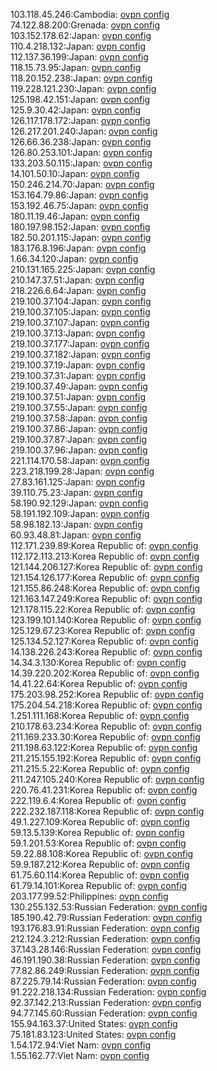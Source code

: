 103.118.45.246:Cambodia: [ovpn config](vpn/103_118_45_246.ovpn)  
74.122.88.200:Grenada: [ovpn config](vpn/74_122_88_200.ovpn)  
103.152.178.62:Japan: [ovpn config](vpn/103_152_178_62.ovpn)  
110.4.218.132:Japan: [ovpn config](vpn/110_4_218_132.ovpn)  
112.137.36.199:Japan: [ovpn config](vpn/112_137_36_199.ovpn)  
118.15.73.95:Japan: [ovpn config](vpn/118_15_73_95.ovpn)  
118.20.152.238:Japan: [ovpn config](vpn/118_20_152_238.ovpn)  
119.228.121.230:Japan: [ovpn config](vpn/119_228_121_230.ovpn)  
125.198.42.151:Japan: [ovpn config](vpn/125_198_42_151.ovpn)  
125.9.30.42:Japan: [ovpn config](vpn/125_9_30_42.ovpn)  
126.117.178.172:Japan: [ovpn config](vpn/126_117_178_172.ovpn)  
126.217.201.240:Japan: [ovpn config](vpn/126_217_201_240.ovpn)  
126.66.36.238:Japan: [ovpn config](vpn/126_66_36_238.ovpn)  
126.80.253.101:Japan: [ovpn config](vpn/126_80_253_101.ovpn)  
133.203.50.115:Japan: [ovpn config](vpn/133_203_50_115.ovpn)  
14.101.50.10:Japan: [ovpn config](vpn/14_101_50_10.ovpn)  
150.246.214.70:Japan: [ovpn config](vpn/150_246_214_70.ovpn)  
153.164.79.86:Japan: [ovpn config](vpn/153_164_79_86.ovpn)  
153.192.46.75:Japan: [ovpn config](vpn/153_192_46_75.ovpn)  
180.11.19.46:Japan: [ovpn config](vpn/180_11_19_46.ovpn)  
180.197.98.152:Japan: [ovpn config](vpn/180_197_98_152.ovpn)  
182.50.201.115:Japan: [ovpn config](vpn/182_50_201_115.ovpn)  
183.176.8.196:Japan: [ovpn config](vpn/183_176_8_196.ovpn)  
1.66.34.120:Japan: [ovpn config](vpn/1_66_34_120.ovpn)  
210.131.165.225:Japan: [ovpn config](vpn/210_131_165_225.ovpn)  
210.147.37.51:Japan: [ovpn config](vpn/210_147_37_51.ovpn)  
218.226.6.64:Japan: [ovpn config](vpn/218_226_6_64.ovpn)  
219.100.37.104:Japan: [ovpn config](vpn/219_100_37_104.ovpn)  
219.100.37.105:Japan: [ovpn config](vpn/219_100_37_105.ovpn)  
219.100.37.107:Japan: [ovpn config](vpn/219_100_37_107.ovpn)  
219.100.37.13:Japan: [ovpn config](vpn/219_100_37_13.ovpn)  
219.100.37.177:Japan: [ovpn config](vpn/219_100_37_177.ovpn)  
219.100.37.182:Japan: [ovpn config](vpn/219_100_37_182.ovpn)  
219.100.37.19:Japan: [ovpn config](vpn/219_100_37_19.ovpn)  
219.100.37.31:Japan: [ovpn config](vpn/219_100_37_31.ovpn)  
219.100.37.49:Japan: [ovpn config](vpn/219_100_37_49.ovpn)  
219.100.37.51:Japan: [ovpn config](vpn/219_100_37_51.ovpn)  
219.100.37.55:Japan: [ovpn config](vpn/219_100_37_55.ovpn)  
219.100.37.58:Japan: [ovpn config](vpn/219_100_37_58.ovpn)  
219.100.37.86:Japan: [ovpn config](vpn/219_100_37_86.ovpn)  
219.100.37.87:Japan: [ovpn config](vpn/219_100_37_87.ovpn)  
219.100.37.96:Japan: [ovpn config](vpn/219_100_37_96.ovpn)  
221.114.170.58:Japan: [ovpn config](vpn/221_114_170_58.ovpn)  
223.218.199.28:Japan: [ovpn config](vpn/223_218_199_28.ovpn)  
27.83.161.125:Japan: [ovpn config](vpn/27_83_161_125.ovpn)  
39.110.75.23:Japan: [ovpn config](vpn/39_110_75_23.ovpn)  
58.190.92.129:Japan: [ovpn config](vpn/58_190_92_129.ovpn)  
58.191.192.109:Japan: [ovpn config](vpn/58_191_192_109.ovpn)  
58.98.182.13:Japan: [ovpn config](vpn/58_98_182_13.ovpn)  
60.93.48.81:Japan: [ovpn config](vpn/60_93_48_81.ovpn)  
112.171.239.89:Korea Republic of: [ovpn config](vpn/112_171_239_89.ovpn)  
112.172.113.213:Korea Republic of: [ovpn config](vpn/112_172_113_213.ovpn)  
121.144.206.127:Korea Republic of: [ovpn config](vpn/121_144_206_127.ovpn)  
121.154.126.177:Korea Republic of: [ovpn config](vpn/121_154_126_177.ovpn)  
121.155.86.248:Korea Republic of: [ovpn config](vpn/121_155_86_248.ovpn)  
121.163.147.249:Korea Republic of: [ovpn config](vpn/121_163_147_249.ovpn)  
121.178.115.22:Korea Republic of: [ovpn config](vpn/121_178_115_22.ovpn)  
123.199.101.140:Korea Republic of: [ovpn config](vpn/123_199_101_140.ovpn)  
125.129.67.23:Korea Republic of: [ovpn config](vpn/125_129_67_23.ovpn)  
125.134.52.127:Korea Republic of: [ovpn config](vpn/125_134_52_127.ovpn)  
14.138.226.243:Korea Republic of: [ovpn config](vpn/14_138_226_243.ovpn)  
14.34.3.130:Korea Republic of: [ovpn config](vpn/14_34_3_130.ovpn)  
14.39.220.202:Korea Republic of: [ovpn config](vpn/14_39_220_202.ovpn)  
14.41.22.64:Korea Republic of: [ovpn config](vpn/14_41_22_64.ovpn)  
175.203.98.252:Korea Republic of: [ovpn config](vpn/175_203_98_252.ovpn)  
175.204.54.218:Korea Republic of: [ovpn config](vpn/175_204_54_218.ovpn)  
1.251.111.168:Korea Republic of: [ovpn config](vpn/1_251_111_168.ovpn)  
210.178.63.234:Korea Republic of: [ovpn config](vpn/210_178_63_234.ovpn)  
211.169.233.30:Korea Republic of: [ovpn config](vpn/211_169_233_30.ovpn)  
211.198.63.122:Korea Republic of: [ovpn config](vpn/211_198_63_122.ovpn)  
211.215.155.192:Korea Republic of: [ovpn config](vpn/211_215_155_192.ovpn)  
211.215.5.22:Korea Republic of: [ovpn config](vpn/211_215_5_22.ovpn)  
211.247.105.240:Korea Republic of: [ovpn config](vpn/211_247_105_240.ovpn)  
220.76.41.231:Korea Republic of: [ovpn config](vpn/220_76_41_231.ovpn)  
222.119.6.4:Korea Republic of: [ovpn config](vpn/222_119_6_4.ovpn)  
222.232.187.118:Korea Republic of: [ovpn config](vpn/222_232_187_118.ovpn)  
49.1.227.109:Korea Republic of: [ovpn config](vpn/49_1_227_109.ovpn)  
59.13.5.139:Korea Republic of: [ovpn config](vpn/59_13_5_139.ovpn)  
59.1.201.53:Korea Republic of: [ovpn config](vpn/59_1_201_53.ovpn)  
59.22.88.108:Korea Republic of: [ovpn config](vpn/59_22_88_108.ovpn)  
59.9.187.212:Korea Republic of: [ovpn config](vpn/59_9_187_212.ovpn)  
61.75.60.114:Korea Republic of: [ovpn config](vpn/61_75_60_114.ovpn)  
61.79.14.101:Korea Republic of: [ovpn config](vpn/61_79_14_101.ovpn)  
203.177.99.52:Philippines: [ovpn config](vpn/203_177_99_52.ovpn)  
130.255.132.53:Russian Federation: [ovpn config](vpn/130_255_132_53.ovpn)  
185.190.42.79:Russian Federation: [ovpn config](vpn/185_190_42_79.ovpn)  
193.176.83.91:Russian Federation: [ovpn config](vpn/193_176_83_91.ovpn)  
212.124.3.212:Russian Federation: [ovpn config](vpn/212_124_3_212.ovpn)  
37.143.28.146:Russian Federation: [ovpn config](vpn/37_143_28_146.ovpn)  
46.191.190.38:Russian Federation: [ovpn config](vpn/46_191_190_38.ovpn)  
77.82.86.249:Russian Federation: [ovpn config](vpn/77_82_86_249.ovpn)  
87.225.79.14:Russian Federation: [ovpn config](vpn/87_225_79_14.ovpn)  
91.222.218.134:Russian Federation: [ovpn config](vpn/91_222_218_134.ovpn)  
92.37.142.213:Russian Federation: [ovpn config](vpn/92_37_142_213.ovpn)  
94.77.145.60:Russian Federation: [ovpn config](vpn/94_77_145_60.ovpn)  
155.94.163.37:United States: [ovpn config](vpn/155_94_163_37.ovpn)  
75.181.83.123:United States: [ovpn config](vpn/75_181_83_123.ovpn)  
1.54.172.94:Viet Nam: [ovpn config](vpn/1_54_172_94.ovpn)  
1.55.162.77:Viet Nam: [ovpn config](vpn/1_55_162_77.ovpn)  
